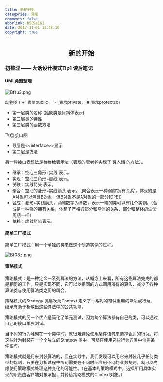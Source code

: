 ```yaml
---
title: 新的开始
categories: 随笔
comments: false
abbrlink: b585e161
date: 2017-11-01 12:48:10
copyright: true
---
```


## <center>新的开始</center>

### 初整理 ——  大话设计模式Tip1 读后笔记

#### UML类图整理

![Bfzu3.png](https://s1.ax2x.com/2017/11/06/Bfzu3.png)

动物类 ('+' 表示public ，'-' 表示private，'#'表示protected)

* 第一层类的名称 (抽象类是用斜体表示)
* 第二层类的特性
* 第三层类的函数方法

飞翔 接口图
+ 顶层是\<<interface\>>显示
+ 第二层是方法
<!--more-->
另一种接口表现法是棒棒糖表示法（表现的唐老鸭实现了‘讲人话’的方法）。

- 继承：空心三角形+实线 表示。
- 实现：空心三角形+虚线 表示。
- 关联：实线箭头 表示。
- 聚合：空心的菱形+实线箭头 表示。（聚合表示一种弱的‘拥有关系’，体现的是A对象可以包含B对象，但B对象不是A对象的一部分[DPE]）
- 合成：菱形+实线箭头，两端数字为基数，表示一端的类可以有几个实例。（合成是一种强的拥有关系，体现了严格的部分和整体的关系，部分和整体的生命周期一样）
- 依赖：虚线箭头表示。

#### 简单工厂模式

简单工厂模式：用一个单独的类来做这个创造实例的过程。

![BfO8z.png](https://s1.ax2x.com/2017/11/06/BfO8z.png)

#### 策略模式

策略模式：是一种定义一系列算法的方法，从概念上来看，所有这些算法完成的都是相同的工作，只是实现不同，它可以以相同的方式调用所有的算法，减少了各种算法类与使用算法类之间的耦合。

策略模式的Strategy 类层次为Context 定义了一系列的可供重用的算法或行为。继承有助于析取出这些算法中的公共功能，

策略模式的另一个优点是简化了单元测试，因为每个算法都有自己的类，可以通过自己的接口单独测试。

当不同的行为堆砌在一个类中时，就很难避免使用条件语句来选择合适的行为。将这些行为封装在一个个独立的Strategy 类中，可以在使用这些行为的类中消除条件语句。

策略模式就是用来封装算法的，但在实践中，我们发现可以用它来封装几乎任何类型的规则，只要在分析过程中听到需要在不同时间应用不同的业务规则，就可以考虑使用策略模式处理这种变化的可能性。（在基本的策略模式中，选择所用具体实现的职责由客户端对象承担，并转给策略模式的Context对象。）
